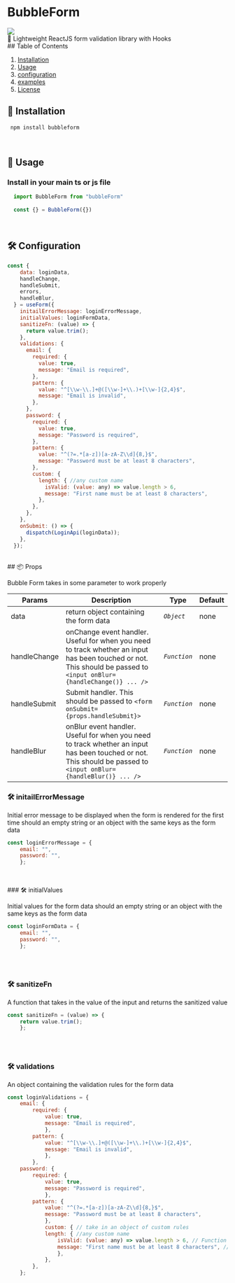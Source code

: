 # BubbleForm

 <img src="./header.png?raw=true">
   <br>
🥤 Lightweight ReactJS form validation library with Hooks
  <br>
## Table of Contents

1. [Installation](#Installation)
2. [Usage](#usage)
3. [configuration](#configuration)
4. [examples](#examples)
5. [License](#license)

## 💽 Installation

```
 npm install bubbleform
```

<br>

## 📄 Usage

### Install in your main ts or js file

```jsx
  import BubbleForm from "bubbleForm"  
  
  const {} = BubbleForm({})
```

<br>

## 🛠 Configuration

```jsx
const {
    data: loginData,
    handleChange,
    handleSubmit,
    errors,
    handleBlur,
  } = useForm({
    initailErrorMessage: loginErrorMessage,
    initialValues: loginFormData,
    sanitizeFn: (value) => {
      return value.trim();
    },
    validations: {
      email: {
        required: {
          value: true,
          message: "Email is required",
        },
        pattern: {
          value: "^[\\w-\\.]+@([\\w-]+\\.)+[\\w-]{2,4}$",
          message: "Email is invalid",
        },
      },
      password: {
        required: {
          value: true,
          message: "Password is required",
        },
        pattern: {
          value: "^(?=.*[a-z])[a-zA-Z\\d]{8,}$",
          message: "Password must be at least 8 characters",
        },
        custom: {  
          length: { //any custom name 
            isValid: (value: any) => value.length > 6,
            message: "First name must be at least 8 characters",
          },
        },
      },
    },
    onSubmit: () => {
      dispatch(LoginApi(loginData));
    },
  });
```

<br>
## 📦 Props

Bubble Form takes in some parameter to work properly

| Params | Description | Type | Default |
| --- | --- | --- | --- |
| data | return object containing the form data | *`Object`* | none |
| handleChange | onChange event handler. Useful for when you need to track whether an input has been touched or not. This should be   passed to `<input onBlur={handleChange()} ... />` | *`Function`* | none |
| handleSubmit | Submit handler. This should be passed to `<form onSubmit={props.handleSubmit}>` </form> | *`Function`* | none |
| handleBlur | onBlur event handler. Useful for when you need to track whether an input has been touched or not. This should be passed to `<input onBlur={handleBlur()} ... />` | *`Function`* | none|

### 🛠 initailErrorMessage

 Initial error message to be displayed when the form is rendered for the first time should an empty string or an object with the same keys as the form data

```jsx
const loginErrorMessage = {
    email: "",
    password: "",
    };
    
```

<br>
### 🛠 initialValues

Initial values for the form data should an empty string or an object with the same keys as the form data

```jsx
const loginFormData = {
    email: "",
    password: "",
    };
    
```

<br>

### 🛠 sanitizeFn

A function that takes in the value of the input and returns the sanitized value

```jsx
const sanitizeFn = (value) => {
    return value.trim();
    };
    
```

<br>

### 🛠 validations

An object containing the validation rules for the form data

```jsx
const loginValidations = {
    email: {
        required: {
            value: true,
            message: "Email is required",
            },
        pattern: {
            value: "^[\\w-\\.]+@([\\w-]+\\.)+[\\w-]{2,4}$",
            message: "Email is invalid",
            },
        },
    password: {
        required: {
            value: true,
            message: "Password is required",
            },
        pattern: {
            value: "^(?=.*[a-z])[a-zA-Z\\d]{8,}$",
            message: "Password must be at least 8 characters",
            },
            custom: { // take in an object of custom rules
            length: { //any custom name
                isValid: (value: any) => value.length > 6, // Function that takes in the value of the input and returns a boolean
                message: "First name must be at least 8 characters", // error message
                },
            },
        },
    };
```

<br>
